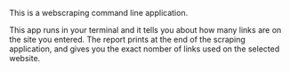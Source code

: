 This is a webscraping command line application.


This app runs in your terminal and it tells you about how many links are on the site you entered. The report prints at the end of the scraping application, and gives you the exact nomber of links used on the selected website.

